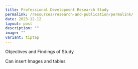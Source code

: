```yaml
---
title: Professional Development Research Study
permalink: /resources/research-and-publication/permalink/
date: 2023-12-12
layout: post
description: ""
image: ""
variant: tiptap
---
```

<p>Objectives and Findings of Study</p><p>Can insert Images and tables</p><p></p>